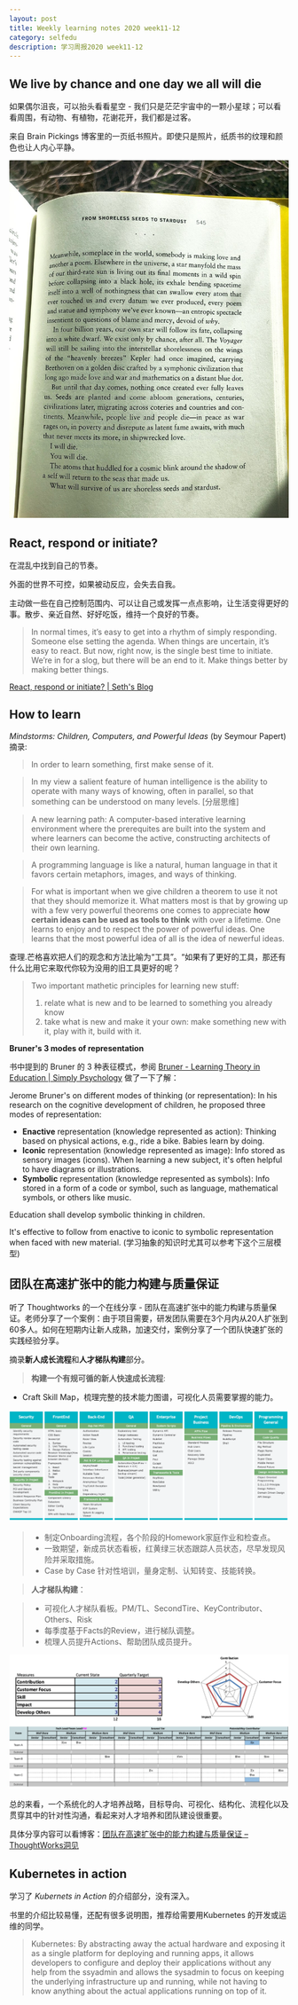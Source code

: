 ```yaml
---
layout: post 
title: Weekly learning notes 2020 week11-12
category: selfedu
description: 学习周报2020 week11-12
---
```


## We live by chance and one day we all will die

如果偶尔沮丧，可以抬头看看星空 - 我们只是茫茫宇宙中的一颗小星球；可以看看周围，有动物、有植物，花谢花开，我们都是过客。

来自 Brain Pickings 博客里的一页纸书照片。即使只是照片，纸质书的纹理和颜色也让人内心平静。

![figureing final page](https://raw.githubusercontent.com/RachyJ/rachyj.github.io/master/images/figuring_final_page.jpg)


## React, respond or initiate?

在混乱中找到自己的节奏。

外面的世界不可控，如果被动反应，会失去自我。

主动做一些在自己控制范围内、可以让自己或发挥一点点影响，让生活变得更好的事。散步、亲近自然、好好吃饭，维持一个良好的节奏。

> In normal times, it’s easy to get into a rhythm of simply responding. Someone else setting the agenda.
> When things are uncertain, it’s easy to react.
> But now, right now, is the single best time to initiate. We’re in for a slog, but there will be an end to it.
> Make things better by making better things.

[React, respond or initiate? | Seth's Blog](https://seths.blog/2020/03/react-respond-or-initiate/)


## How to learn

*Mindstorms: Children, Computers, and Powerful Ideas* (by Seymour Papert) 摘录:  

> In order to learn something, first make sense of it.

> In my view a salient feature of human intelligence is the ability to operate with many ways of knowing, often in parallel, so that something can be understood on many levels. [分层思维]

> A new learning path: A computer-based interative learning environment where the prerequites are built into the system and where learners can become the active, constructing architects of their own learning. 

> A programming language is like a natural, human language in that it favors certain metaphors, images, and ways of thinking.

> For what is important when we give children a theorem to use it not that they should memorize it. What matters most is that by growing up with a few very powerful theorems one comes to appreciate **how certain ideas can be used as tools to think** with over a lifetime. One learns to enjoy and to respect the power of powerful ideas. One learns that the most powerful idea of all is the idea of newerful ideas. 

查理.芒格喜欢把人们的观念和方法比喻为“工具”。“如果有了更好的工具，那还有什么比用它来取代你较为没用的旧工具更好的呢？

> Two important mathetic principles for learning new stuff:
>
> 1. relate what is new and to be learned to something you already know
> 2. take what is new and make it your own: make something new with it, play with it, build with it.

**Bruner's 3 modes of representation**

书中提到的 Bruner 的 3 种表征模式，参阅 [Bruner - Learning Theory in Education | Simply Psychology](https://www.simplypsychology.org/bruner.html) 做了一下了解：

Jerome Bruner's on different modes of thinking (or representation): In his research on the cognitive development of children, he proposed three modes of representation:

- **Enactive** representation (knowledge represented as action): Thinking based on physical actions, e.g., ride a bike. Babies learn by doing.
- **Iconic** representation (knowledge represented as image): Info stored as sensory images (icons). When learning a new subject, it's often helpful to have diagrams or illustrations.
- **Symbolic** representation (knowledge represented as symbols): Info stored in a form of a code or symbol, such as language, mathematical symbols, or others like music. 

Education shall develop symbolic thinking in children. 

It's effective to follow from enactive to iconic to symbolic representation when faced with new material. (学习抽象的知识时尤其可以参考下这个三层模型)



## 团队在高速扩张中的能力构建与质量保证

听了 Thoughtworks 的一个在线分享 - 团队在高速扩张中的能力构建与质量保证。老师分享了一个案例：由于项目需要，研发团队需要在3个月内从20人扩张到60多人。如何在短期内让新人成熟，加速交付，案例分享了一个团队快速扩张的实践经验分享。

摘录**新人成长流程**和**人才梯队构建**部分。

>**构建一个有规可循的新人快速成长流程**:

- Craft Skill Map，梳理完整的技术能力图谱，可视化人员需要掌握的能力。

![](https://raw.githubusercontent.com/RachyJ/rachyj.github.io/master/images/Skill-Map.png)

>- 制定Onboarding流程，各个阶段的Homework家庭作业和检查点。
>- 一致期望，新成员状态看板，红黄绿三状态跟踪人员状态，尽早发现风险并采取措施。
>- Case by Case 针对性培训，量身定制、认知转变、技能转换。

>**人才梯队构建**：

>- 可视化人才梯队看板。PM/TL、SecondTire、KeyContributor、Others、Risk
>- 每季度基于Facts的Review，进行梯队调整。
>- 梳理人员提升Actions、帮助团队成员提升。

![可视化人才梯队看板](https://raw.githubusercontent.com/RachyJ/rachyj.github.io/master/images/Talent-Kanban.png)

总的来看，一个系统化的人才培养战略，目标导向、可视化、结构化、流程化以及贯穿其中的针对性沟通，看起来对人才培养和团队建设很重要。

具体分享内容可以看博客：[团队在高速扩张中的能力构建与质量保证 – ThoughtWorks洞见](https://insights.thoughtworks.cn/capacity-building-and-quality-assurance/)


## Kubernetes in action

学习了 *Kubernets in Action* 的介绍部分，没有深入。

书里的介绍比较易懂，还配有很多说明图，推荐给需要用Kubernetes 的开发或运维的同学。

> Kubernetes: By abstracting away the actual hardware and exposing it as a single platform for deploying and running apps, it allows developers to configure and deploy their applications without any help from the ssyadmin and allows the sysadmin to focus on keeping the underlying infrastructure up and running, while not having to know anything about the actual applications running on top of it. 






